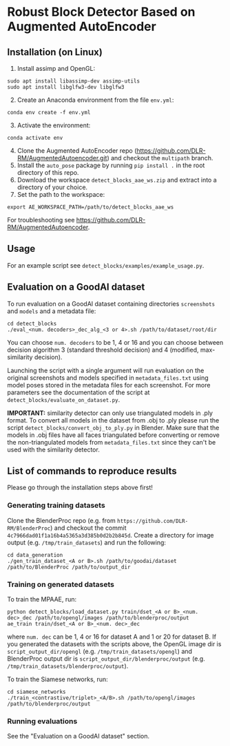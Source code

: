 # Robust Block Detector Based on Augmented AutoEncoder

## Installation (on Linux)
1. Install assimp and OpenGL:
```
sudo apt install libassimp-dev assimp-utils
sudo apt install libglfw3-dev libglfw3
```
2. Create an Anaconda environment from the file `env.yml`:
```
conda env create -f env.yml
```
3. Activate the environment:
```
conda activate env 
```
4. Clone the Augmented AutoEncoder repo (https://github.com/DLR-RM/AugmentedAutoencoder.git) and checkout the `multipath` branch.
5. Install the `auto_pose` package by running `pip install .` in the root directory of this repo.
6. Download the workspace `detect_blocks_aae_ws.zip` and extract into a directory of your choice.
7. Set the path to the workspace:
```
export AE_WORKSPACE_PATH=/path/to/detect_blocks_aae_ws
```

For troubleshooting see https://github.com/DLR-RM/AugmentedAutoencoder.

## Usage
For an example script see `detect_blocks/examples/example_usage.py`.

## Evaluation on a GoodAI dataset
To run evaluation on a GoodAI dataset containing directories `screenshots` and `models` and a metadata file:
```
cd detect_blocks
./eval_<num. decoders>_dec_alg_<3 or 4>.sh /path/to/dataset/root/dir
```

You can choose `num. decoders` to be 1, 4 or 16 and you can choose between decision algorithm 3 (standard threshold decision) and 4 (modified, max-similarity decision).

Launching the script with a single argument will run evaluation on the original screenshots and models specified in `metadata_files.txt` using model poses stored in the metadata files for each screenshot. For more parameters see the documentation of the script at `detect_blocks/evaluate_on_dataset.py`.

__IMPORTANT:__ similarity detector can only use triangulated models in .ply format. To convert all models in the dataset from .obj to .ply please run the script `detect_blocks/convert_obj_to_ply.py` in Blender. Make sure that the models in .obj files have all faces triangulated before converting or remove the non-triangulated models from `metadata_files.txt` since they can't be used with the similarity detector.

## List of commands to reproduce results

Please go through the installation steps above first!

### Generating training datasets
Clone the BlenderProc repo (e.g. from `https://github.com/DLR-RM/BlenderProc`) and checkout the commit `4c7966dad01f1a16b4a5365a3d385b0d2b2b845d`.  Create a directory for image output (e.g. `/tmp/train_datasets`) and run the following:
```
cd data_generation
./gen_train_dataset_<A or B>.sh /path/to/goodai/dataset /path/to/BlenderProc /path/to/output_dir
```

### Training on generated datasets
To train the MPAAE, run:
```
python detect_blocks/load_dataset.py train/dset_<A or B>_<num. dec>_dec /path/to/opengl/images /path/to/blenderproc/output
ae_train train/dset_<A or B>_<num. dec>_dec
```
where `num. dec` can be 1, 4 or 16 for dataset A and 1 or 20 for dataset B.  If you generated the datasets with the scripts above, the OpenGL image dir is `script_output_dir/opengl` (e.g. `/tmp/train_datasets/opengl`) and BlenderProc output dir is `script_output_dir/blenderproc/output` (e.g. `/tmp/train_datasets/blenderproc/output`).

To train the Siamese networks, run:
```
cd siamese_networks
./train_<contrastive/triplet>_<A/B>.sh /path/to/opengl/images /path/to/blenderproc/output
```

### Running evaluations

See the "Evaluation on a GoodAI dataset" section.
